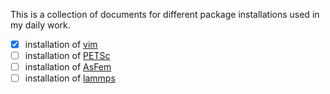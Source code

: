 This is a collection of documents for different package installations used in my daily work.

 - [x] installation of [vim](https://github.com/yangbai90/PackageInstall/blob/main/Vim/vim.md)
 - [ ] installation of [PETSc]()
 - [ ] installation of [AsFem]()
 - [ ] installation of [lammps]()
